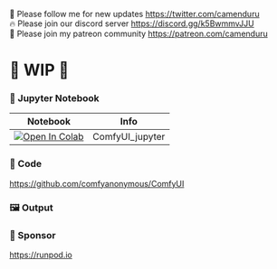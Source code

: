 🐣 Please follow me for new updates https://twitter.com/camenduru <br />
🔥 Please join our discord server https://discord.gg/k5BwmmvJJU <br />
🥳 Please join my patreon community https://patreon.com/camenduru <br />

# 🚦 WIP 🚦

### 🍊 Jupyter Notebook

| Notebook | Info
| --- | --- |
[![Open In Colab](https://colab.research.google.com/assets/colab-badge.svg)](https://colab.research.google.com/github/camenduru/ComfyUI-jupyter/blob/main/ComfyUI_jupyter.ipynb) | ComfyUI_jupyter

### 🧬 Code
https://github.com/comfyanonymous/ComfyUI

### 🖼 Output

### 🏢 Sponsor
https://runpod.io
